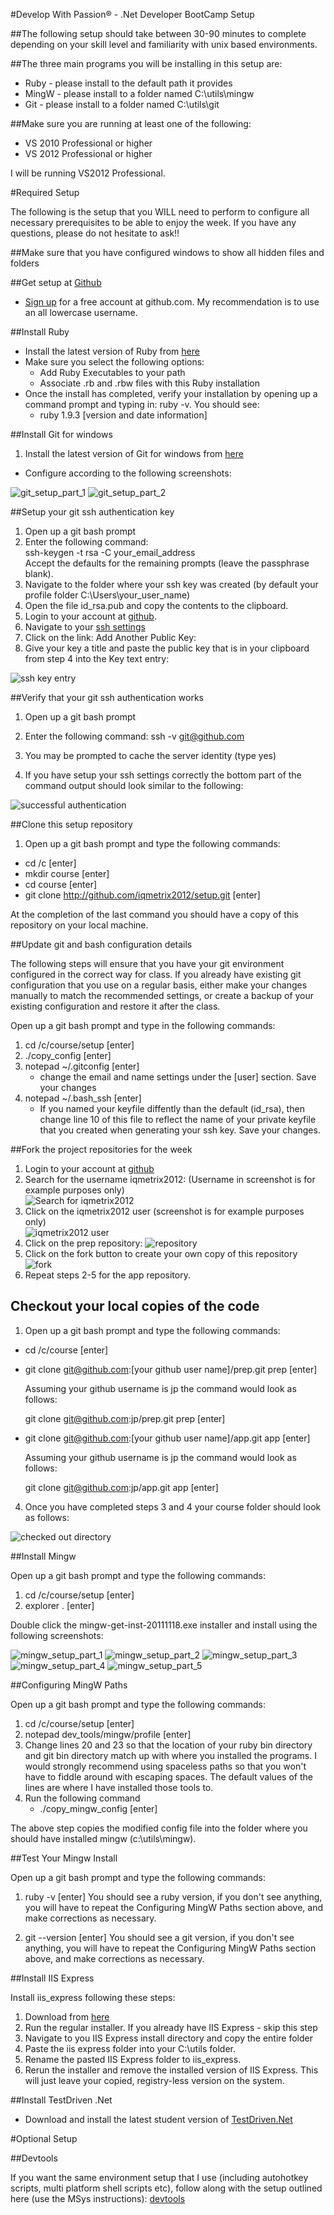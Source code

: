 #Develop With Passion® - .Net Developer BootCamp Setup

##The following setup should take between 30-90 minutes to complete depending on your skill level and familiarity with unix based environments.

##The three main programs you will be installing in this setup are:

* Ruby - please install to the default path it provides
* MingW - please install to a folder named C:\utils\mingw
* Git - please install to a folder named C:\utils\git

##Make sure you are running at least one of the following:

  * VS 2010 Professional or higher
  * VS 2012 Professional or higher

I will be running VS2012 Professional.

#Required Setup

The following is the setup that you WILL need to perform to configure all necessary prerequisites to be able to enjoy the week. If you have any questions, please do not hesitate to ask!!

##Make sure that you have configured windows to show all hidden files and folders

##Get setup at [Github](http://github.com)

* [Sign up](https://github.com/signup/free) for a free account at github.com. My recommendation is to use an all lowercase username.

##Install Ruby

* Install the latest version of Ruby from [here](http://rubyforge.org/frs/download.php/76054/rubyinstaller-1.9.3-p194.exe)
* Make sure you select the following options:
  * Add Ruby Executables to your path
  * Associate .rb and .rbw files with this Ruby installation
* Once the install has completed, verify your installation by opening up a command prompt and typing in: ruby -v. You should see:
  * ruby 1.9.3 [version and date information]

##Install Git for windows

1. Install the latest version of Git for windows from [here](http://code.google.com/p/msysgit/downloads/detail?name=Git-1.7.11-preview20120710.exe&can=2&q=)

* Configure according to the following screenshots:

![git_setup_part_1](http://github.com/iqmetrix2012/setup/raw/master/images/git_setup_part_1.png)
![git_setup_part_2](http://github.com/iqmetrix2012/setup/raw/master/images/git_setup_part_2.png)

##Setup your git ssh authentication key

1. Open up a git bash prompt
2. Enter the following command:    
   ssh-keygen -t rsa -C your_email_address  
   Accept the defaults for the remaining prompts  (leave the passphrase blank).  
3. Navigate to the folder where your ssh key was created (by default your profile folder C:\Users\your_user_name)
4. Open the file id_rsa.pub and copy the contents to the clipboard.
5. Login to your account at [github](https://github.com/login).
6. Navigate to your [ssh settings](https://github.com/account/ssh)
7. Click on the link: Add Another Public Key:
8. Give your key a title and paste the public key that is in your clipboard from step 4 into the Key text entry:

![ssh key entry](http://github.com/iqmetrix2012/setup/raw/master/images/add_ssh_key.png)

##Verify that your git ssh authentication works

1. Open up a git bash prompt
2. Enter the following command:
   ssh -v git@github.com

3. You may be prompted to cache the server identity (type yes)
4. If you have setup your ssh settings correctly the bottom part of the command output should look similar to the following:

![successful authentication](http://github.com/iqmetrix2012/setup/raw/master/images/git_authentication.png)

##Clone this setup repository

1. Open up a git bash prompt and type the following commands:
  * cd /c [enter]
  * mkdir course [enter]
  * cd course [enter]
  * git clone http://github.com/iqmetrix2012/setup.git [enter]

At the completion of the last command you should have a copy of this repository on your local machine.

##Update git and bash configuration details

The following steps will ensure that you have your git environment configured in the correct way for class. If you already have existing git configuration that you use on a regular basis, either make your changes manually to match the recommended settings, or create a backup of your existing configuration and restore it after the class.

Open up a git bash prompt and type in the following commands:

1. cd /c/course/setup [enter]
2. ./copy_config [enter]
3. notepad ~/.gitconfig [enter]
    * change the email and name settings under the [user] section. Save your changes
4. notepad ~/.bash_ssh [enter]
    *  If you named your keyfile diffently than the default (id_rsa), then change line 10 of this file to reflect the name of your private keyfile that you created when generating your ssh key. Save your changes.


##Fork the project repositories for the week

1. Login to your account at [github](https://github.com/login)
2. Search for the username iqmetrix2012: (Username in screenshot is for example purposes only)<br>![Search for iqmetrix2012](http://github.com/iqmetrix2012/setup/raw/master/images/github_search_for_develop_with_passion.png)
3. Click on the iqmetrix2012 user (screenshot is for example purposes only)<br>![iqmetrix2012 user](http://github.com/iqmetrix2012/setup/raw/master/images/github_developwithpassion_user.png)
4. Click on the prep repository: ![repository](http://github.com/iqmetrix2012/setup/raw/master/images/github_shawaugp.png)
5. Click on the fork button to create your own copy of this repository <br>![fork](http://github.com/iqmetrix2012/setup/raw/master/images/github_fork.png)
6. Repeat steps 2-5 for the app repository.

## Checkout your local copies of the code

1. Open up a git bash prompt and type the following commands:
  * cd /c/course [enter]
  * git clone git@github.com:[your github user name]/prep.git prep [enter]
    
    Assuming your github username is jp the command would look as follows:

    git clone git@github.com:jp/prep.git prep [enter]

  * git clone git@github.com:[your github user name]/app.git app [enter]
    
    Assuming your github username is jp the command would look as follows:

    git clone git@github.com:jp/app.git app [enter]

4. Once you have completed steps 3 and 4 your course folder should look as follows:

![checked out directory](http://github.com/20121022aprimo/setup/raw/master/images/checked_out_directory.png)

##Install Mingw

Open up a git bash prompt and type the following commands:

1. cd /c/course/setup [enter]
2. explorer . [enter]

Double click the mingw-get-inst-20111118.exe installer and install using the following screenshots:

![mingw_setup_part_1](http://github.com/iqmetrix2012/setup/raw/master/images/mingw_setup_part_1.png)
![mingw_setup_part_2](http://github.com/iqmetrix2012/setup/raw/master/images/mingw_setup_part_2.png)
![mingw_setup_part_3](http://github.com/iqmetrix2012/setup/raw/master/images/mingw_setup_part_3.png)
![mingw_setup_part_4](http://github.com/iqmetrix2012/setup/raw/master/images/mingw_setup_part_4.png)
![mingw_setup_part_5](http://github.com/iqmetrix2012/setup/raw/master/images/mingw_setup_part_5.png)

##Configuring MingW Paths

Open up a git bash prompt and type the following commands:

1. cd /c/course/setup [enter]
2. notepad dev_tools/mingw/profile [enter]
3. Change lines 20 and 23 so that the location of your ruby bin directory and git bin directory match up with where you installed the programs. I would strongly recommend using spaceless paths so that you won't have to fiddle around with escaping spaces. The default values of the lines are where I have installed those tools to.
4. Run the following command
   * ./copy_mingw_config [enter]

The above step copies the modified config file into the folder where you should have installed mingw (c:\utils\mingw). 

##Test Your Mingw Install

Open up a git bash prompt and type the following commands:

1. ruby -v [enter]
You should see a ruby version, if you don't see anything, you will have to repeat the Configuring MingW Paths section above, and make corrections as necessary.

2. git --version [enter] 
You should see a git version, if you don't see anything, you will have to repeat the Configuring MingW Paths section above, and make corrections as necessary.

##Install IIS Express

Install iis_express following these steps:
  1. Download from [here](http://www.microsoft.com/en-us/download/confirmation.aspx?id=1038)
  2. Run the regular installer. If you already have IIS Express - skip this step
  3. Navigate to you IIS Express install directory and copy the entire folder
  4. Paste the iis express folder into your C:\utils folder.
  5. Rename the pasted IIS Express folder to iis_express.
  6. Rerun the installer and remove the installed version of IIS Express. This will just leave your copied, registry-less version on the system.
  
##Install TestDriven .Net

* Download and install the latest student version of [TestDriven.Net](http://testdriven.net/download_release.aspx?LicenceType=Personal)


#Optional Setup

##Devtools

If you want the same environment setup that I use (including autohotkey scripts, multi platform shell scripts etc), follow along with the setup outlined here (use the MSys instructions): [devtools](http://github.com/developwithpassion/devtools)
